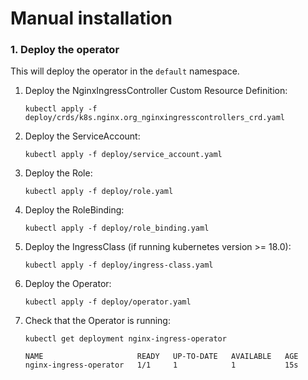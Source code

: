 # Manual installation

### 1. Deploy the operator

This will deploy the operator in the `default` namespace.

1. Deploy the NginxIngressController Custom Resource Definition:
    ```
    kubectl apply -f deploy/crds/k8s.nginx.org_nginxingresscontrollers_crd.yaml
    ```

1. Deploy the ServiceAccount:
    ```
    kubectl apply -f deploy/service_account.yaml
    ```

1. Deploy the Role:
    ```
    kubectl apply -f deploy/role.yaml
    ```

1. Deploy the RoleBinding:
    ```
    kubectl apply -f deploy/role_binding.yaml
    ```

1. Deploy the IngressClass (if running kubernetes version >= 18.0):
    ```
    kubectl apply -f deploy/ingress-class.yaml
    ```

1. Deploy the Operator:
    ```
    kubectl apply -f deploy/operator.yaml
    ```

1. Check that the Operator is running:
    ```
    kubectl get deployment nginx-ingress-operator

    NAME                     READY   UP-TO-DATE   AVAILABLE   AGE
    nginx-ingress-operator   1/1     1            1           15s
    ```